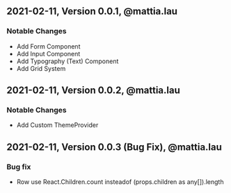 <a id="0.0.1"></a>

## 2021-02-11, Version 0.0.1, @mattia.lau

### Notable Changes

- Add Form Component
- Add Input Component
- Add Typography (Text) Component
- Add Grid System

<a id="0.0.2"></a>

## 2021-02-11, Version 0.0.2, @mattia.lau

### Notable Changes

- Add Custom ThemeProvider

<a id="0.0.2"></a>

## 2021-02-11, Version 0.0.3 (Bug Fix), @mattia.lau

### Bug fix

- Row use React.Children.count insteadof (props.children as any[]).length
